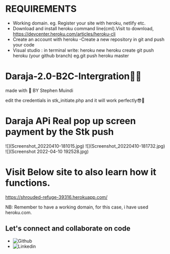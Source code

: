 # REQUIREMENTS
- Working domain.
 eg. Register your site with heroku, netlify etc.
- Download and install heroku command line(cml).Visit to download, https://devcenter.heroku.com/articles/heroku-cli
- Create an account with heroku
-Create a new repository in git and push your code
- Visual studio : in terminal write:
  heroku new
  heroku create
  git push heroku (your github branch) eg.git push heroku master
  

# Daraja-2.0-B2C-Intergration👨‍💻
made with 💖 BY Stephen Muindi

edit the credentials in stk_initiate.php and it will work perfectly😎🌈

# Daraja APi Real pop up screen payment by the Stk push 
<p>
![](Screenshot_20220410-181015.jpg) ![](Screenshot_20220410-181732.jpg)
![](Screenshot 2022-04-10 192528.jpg)
 </p>
  

# Visit Below site to also learn how it functions.
https://shrouded-refuge-39316.herokuapp.com/

NB: Remember to have a working domain, for this case, i have used heroku.com.

## Let's connect and collaborate on code
- ![Github](https://github.com/MuindiStephen)
- ![Linkedin](https://www.linkedin.com/in/stephen-muindi-3a31741a0)










